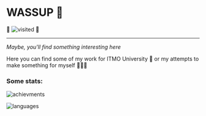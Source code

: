 # **WASSUP** 👋
🐸 ![visited](https://komarev.com/ghpvc/?username=JabaJabila&label=VISITED+ME:&style=flat&color=green) 🐸
____________________________________________

_Maybe, you'll find something interesting here_

Here you can find some of my work for ITMO University 🏫 or my attempts to make something for myself 👨🏻‍💻

### Some stats:

![achievments](https://github-profile-trophy.vercel.app/?username=JabaJabila&rows=1&hide=stars&column=8)

![languages](https://github-readme-stats.vercel.app/api/top-langs/?username=JabaJabila&langs_count=19&exclude_repo=ITMO_Cpp_Labs_2sem)
